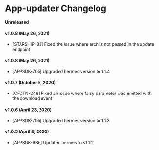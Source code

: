 # App-updater Changelog

#### Unreleased

####  v1.0.8 (May 26, 2021)
* [STARSHIP-83] Fixed the issue where arch is not passed in the update endpoint

####  v1.0.8 (May 26, 2021)
* [APPSDK-705] Upgraded hermes version to 1.1.4

####  v1.0.7 (October 9, 2020)
* [CFDTN-249] Fixed an issue where falsy parameter was emitted with the download event 

#### v1.0.6 (April 23, 2020)
* [APPSDK-705] Upgraded hermes version to 1.1.3

#### v1.0.5 (April 8, 2020)
* [APPSDK-686] Updated hermes to v1.1.2
